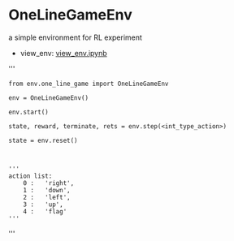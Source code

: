# OneLineGameEnv
a simple environment for RL experiment

* view_env: [view_env.ipynb](https://github.com/thisray/OneLineGameEnv/blob/master/view_env.ipynb)

'''

    from env.one_line_game import OneLineGameEnv

    env = OneLineGameEnv()

    env.start()

    state, reward, terminate, rets = env.step(<int_type_action>)

    state = env.reset()



    '''
    action list:
        0 :   'right',
        1 :   'down',
        2 :   'left',
        3 :   'up',
        4 :   'flag'
    '''

'''
